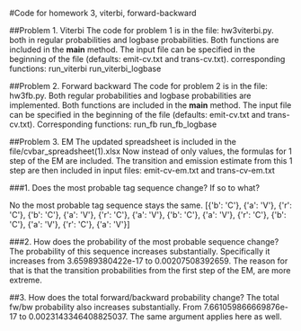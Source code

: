 #Code for homework 3, viterbi, forward-backward

##Problem 1. Viterbi
The code for problem 1 is in the file: hw3viterbi.py. both in regular probabilities and logbase probabilities.
Both functions are included in the __main__ method.
The input file can be specified in the beginning of the file (defaults: emit-cv.txt and trans-cv.txt). 
corresponding functions:
run_viterbi
run_viterbi_logbase


##Problem 2. Forward backward
The code for problem 2 is in the file: hw3fb.py. Both regular probabilities and logbase probabilities are implemented. 
Both functions are included in the __main__ method.
The input file can be specified in the beginning of the file (defaults: emit-cv.txt and trans-cv.txt).
Corresponding functions:
run_fb
run_fb_logbase

##Problem 3. EM
The updated spreadsheet is included in the file/cvbar_spreadsheet(1).xlsx
Now instead of only values, the formulas for 1 step of the EM are included.
The transition and emission estimate from this 1 step are then included in input files: emit-cv-em.txt and trans-cv-em.txt

###1. Does the most probable tag sequence change? If so to what?

No the most probable tag sequence stays the same.
[{'b': 'C'}, {'a': 'V'}, {'r': 'C'}, {'b': 'C'}, {'a': 'V'}, {'r': 'C'}, {'a': 'V'}, {'b': 'C'}, {'a': 'V'}, {'r': 'C'}, {'b': 'C'}, {'a': 'V'}, {'r': 'C'}, {'a': 'V'}]

###2. How does the probability of the most probable sequence change?
The probability of this sequence increases substantially. Specifically it increases from 3.65989380422e-17 to 0.00207508392659.
The reason for that is that the transition probabilities from the first step of the EM, are more extreme.

##3. How does the total forward/backward probability change?
The total fw/bw probability also increases substantially. From 7.661059866669876e-17 to 0.0023143346408825037. The same argument applies here as well.


